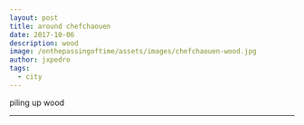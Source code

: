 ```yaml
---
layout: post
title: around chefchaouen
date: 2017-10-06
description: wood
image: /onthepassingoftime/assets/images/chefchaouen-wood.jpg
author: jxpedro
tags: 
  - city
---
```

<p >piling up wood</p>

<p></p>

<hr/>
